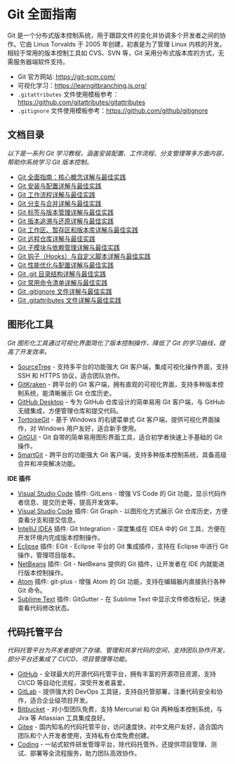 # Git 全面指南

Git 是一个分布式版本控制系统，用于跟踪文件的变化并协调多个开发者之间的协作。它由 Linus Torvalds 于 2005 年创建，初衷是为了管理 Linux 内核的开发。
相较于常用的版本控制工具如 CVS、SVN 等，Git 采用分布式版本库的方式，无需服务器端软件支持。

- Git 官方网站: <https://git-scm.com/>
- 可视化学习：<https://learngitbranching.js.org/>
- `.gitattributes` 文件使用模板参考：<https://github.com/gitattributes/gitattributes>
- `.gitignore` 文件使用模板参考：<https://github.com/github/gitignore>

## 文档目录

_以下是一系列 Git 学习教程，涵盖安装配置、工作流程、分支管理等多方面内容，帮助你系统学习 Git 版本控制。_

- [Git 全面指南：核心概念详解与最佳实践](./git-introduction.md)
- [Git 安装与配置详解与最佳实践](./git-installation.md)
- [Git 工作流程详解与最佳实践](./git-workflow.md)
- [Git 分支与合并详解与最佳实践](./git-branching.md)
- [Git 标签与版本管理详解与最佳实践](./git-tags.md)
- [Git 版本追溯与还原详解与最佳实践](./git-reset-revert.md)
- [Git 工作区、暂存区和版本库详解与最佳实践](./git-working-area.md)
- [Git 远程仓库详解与最佳实践](./git-remote.md)
- [Git 子模块与依赖管理详解与最佳实践](./git-submodules.md)
- [Git 钩子（Hooks）与自定义脚本详解与最佳实践](./git-hooks.md)
- [Git 性能优化与配置详解与最佳实践](./git-performance.md)
- [Git .git 目录结构详解与最佳实践](./git-directory.md)
- [Git 常用命令清单详解与最佳实践](./git-commands.md)
- [Git .gitignore 文件详解与最佳实践](./git-gitignore.md)
- [Git .gitattributes 文件详解与最佳实践](./git-gitattributes.md)

## 图形化工具

_Git 图形化工具通过可视化界面简化了版本控制操作，降低了 Git 的学习曲线，提高了开发效率。_

- [SourceTree](https://www.sourcetreeapp.com/) - 支持多平台的功能强大 Git 客户端，集成可视化操作界面，支持 SSH 和 HTTPS 协议，适合团队协作。
- [GitKraken](https://www.gitkraken.com/) - 跨平台的 Git 客户端，拥有直观的可视化界面，支持多种版本控制系统，能清晰展示 Git 仓库历史。
- [GitHub Desktop](https://desktop.github.com/) - 专为 GitHub 仓库设计的简单易用 Git 客户端，与 GitHub 无缝集成，方便管理仓库和提交代码。
- [TortoiseGit](https://tortoisegit.org/) - 基于 Windows 的右键菜单式 Git 客户端，提供可视化界面操作，对 Windows 用户友好，适合新手使用。
- [GitGUI](https://git-scm.com/downloads/guis) - Git 自带的简单易用图形界面工具，适合初学者快速上手基础的 Git 操作。
- [SmartGit](https://www.syntevo.com/smartgit/) - 跨平台的功能强大 Git 客户端，支持多种版本控制系统，具备高级合并和冲突解决功能。

**IDE 插件**

- [Visual Studio Code](https://code.visualstudio.com/) 插件: GitLens - 增强 VS Code 的 Git 功能，显示代码作者信息、提交历史等，提高开发效率。
- [Visual Studio Code](https://code.visualstudio.com/) 插件: Git Graph - 以图形化方式展示 Git 仓库历史，方便查看分支和提交信息。
- [IntelliJ IDEA](https://www.jetbrains.com/idea/) 插件: Git Integration - 深度集成在 IDEA 中的 Git 工具，方便在开发环境内完成版本控制操作。
- [Eclipse](https://www.eclipse.org/) 插件: EGit - Eclipse 平台的 Git 集成插件，支持在 Eclipse 中进行 Git 操作，管理项目版本。
- [NetBeans](https://netbeans.apache.org/) 插件: Git - NetBeans 提供的 Git 插件，让开发者在 IDE 内就能进行版本控制操作。
- [Atom](https://atom.io/) 插件: git-plus - 增强 Atom 的 Git 功能，支持在编辑器内直接执行各种 Git 命令。
- [Sublime Text](https://www.sublimetext.com/) 插件: GitGutter - 在 Sublime Text 中显示文件修改标记，快速查看代码修改状态。

## 代码托管平台

_代码托管平台为开发者提供了存储、管理和共享代码的空间，支持团队协作开发，部分平台还集成了 CI/CD、项目管理等功能。_

- [GitHub](https://github.com/) - 全球最大的开源代码托管平台，拥有丰富的开源项目资源，支持 CI/CD 等自动化流程，深受开发者喜爱。
- [GitLab](https://gitlab.com/) - 提供强大的 DevOps 工具链，支持自托管部署，注重代码安全和协作，适合企业级项目开发。
- [Bitbucket](https://bitbucket.org/) - 对小型团队免费，支持 Mercurial 和 Git 两种版本控制系统，与 Jira 等 Atlassian 工具集成良好。
- [Gitee](https://gitee.com/) - 国内知名的代码托管平台，访问速度快，对中文用户友好，适合国内团队和个人开发者使用，支持私有仓库免费创建。
- [Coding](https://coding.net/) - 一站式软件研发管理平台，除代码托管外，还提供项目管理、测试、部署等全流程服务，助力团队高效协作。
